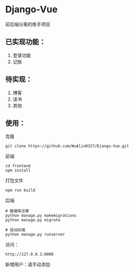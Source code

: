 # Django-Vue
前后端分离的练手项目

## 已实现功能：
1. 登录功能
2. 记账

## 待实现：
1. 博客
2. 读书
3. 其他

## 使用：
克隆
```
git clone https://github.com/WuAlin0327/Django-Vue.git
```
前端
```
cd frontend
npm install
```
打包文件
```
npm run build
```
后端
```
# 数据库迁移
python manage.py makemigrations
python manage.py migrate

# 启动后端
python manage.py runserver 
```

访问：
```
http://127.0.0.1:8000
```
新增用户：请手动添加
